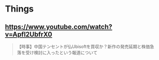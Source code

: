 # Things

## https://www.youtube.com/watch?v=ApfI2UbfrX0

> 【時事】中国テンセントが仏Ubisoftを買収か？新作の発売延期と株価急落を受け検討に入ったという報道について 
